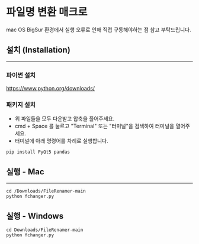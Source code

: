 # 파일명 변환 매크로

mac OS BigSur 환경에서 실행 오류로 인해 직접 구동해야하는 점 참고 부탁드립니다.

## 설치 (Installation)
---

### 파이썬 설치

https://www.python.org/downloads/

### 패키지 설치

- 위 파일들을 모두 다운받고 압축을 풀어주세요.
- cmd + Space 를 눌르고 "Terminal" 또는 "터미널"을 검색하여 터미널을 열어주세요.
- 터미널에 아래 명령어를 차례로 실행합니다.

```
pip install PyQt5 pandas
```

## 실행 - Mac
---
```
cd /Downloads/FileRenamer-main
python fchanger.py
```

## 실행 - Windows
```
cd Downloads/FileRenamer-main
python fchanger.py
```
